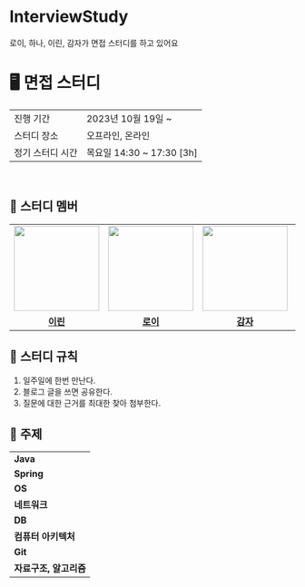 # InterviewStudy
로이, 하나, 이린, 감자가 면접 스터디를 하고 있어요

# 🖥 면접 스터디

<table>
  <tr>
    <td>진행 기간</td>
    <td>2023년 10월 19일 ~ </td>
  </tr>
  <tr>
    <td>스터디 장소</td>
    <td>오프라인, 온라인</td>
  </tr>
  <tr>
    <td>정기 스터디 시간</td>
    <td>목요일 14:30 ~ 17:30 [3h]
  </tr>
</table>

<br/>

## 🤖 스터디 멤버
<table>
 <tr>
    <td align="center"><a href="https://github.com/new-pow"><img src="https://avatars.githubusercontent.com/new-pow" width="150px;" alt=""></td>
    <td align="center"><a href="https://github.com/lvalentine6"><img src="https://avatars.githubusercontent.com/lvalentine6" width="150px;" alt=""></td>
    <td align="center"><a href="https://github.com/leegyeongwhan"><img src="https://avatars.githubusercontent.com/leegyeongwhan" width="150px;" alt=""></td>
    <td align="center"><a href="https://github.com/dokkisan"><img src="https://avatars.githubusercontent.com/dokkisan" width="130px;" alt=""></a></td>
  </tr>
  <tr>
    <td align="center"><a href="https://github.com/new-pow"><b>이린</b></td>
    <td align="center"><a href="https://github.com/lvalentine6"><b>로이</b></td>
    <td align="center"><a href="https://github.com/leegyeongwhan"><b>감자</b></td>
     <td align="center"><a href="https://github.com/dokkisan"><b>하나</b></td>
  </tr>
</table>


## 📌 스터디 규칙

1. 일주일에 한번 만난다.
2. 블로그 글을 쓰면 공유한다.
3. 질문에 대한 근거를 최대한 찾아 첨부한다.

## 📌 주제
<table>
 <tr>
  <td>
    <b>Java</b>
  </td>
</tr>
   <td>
    <b>Spring</b>
  </td>
<tr>
   <td>
    <b>OS</b>
  </td>
</tr>
<tr>
   <td>
    <b>네트워크</b>
  </td>
</tr>
<tr>
  <td>
    <b>DB</b>
  </td>
</tr>
<tr>
  <td>
   <b> 컴퓨터 아키텍처</b>
  </td>
</tr> 
<tr>
  <td>
   <b> Git</b>
  </td>
</tr> 
<tr>
  <td>
    <b>자료구조, 알고리즘</b>
  </td>
</tr>
</table>
